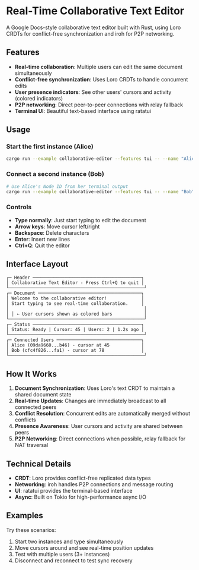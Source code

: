 # Real-Time Collaborative Text Editor

A Google Docs-style collaborative text editor built with Rust, using Loro CRDTs for conflict-free synchronization and iroh for P2P networking.

## Features

- **Real-time collaboration**: Multiple users can edit the same document simultaneously
- **Conflict-free synchronization**: Uses Loro CRDTs to handle concurrent edits
- **User presence indicators**: See other users' cursors and activity (colored indicators)
- **P2P networking**: Direct peer-to-peer connections with relay fallback
- **Terminal UI**: Beautiful text-based interface using ratatui

## Usage

### Start the first instance (Alice)
```bash
cargo run --example collaborative-editor --features tui -- --name "Alice" --color "blue"
```

### Connect a second instance (Bob)
```bash
# Use Alice's Node ID from her terminal output
cargo run --example collaborative-editor --features tui -- --name "Bob" --color "red" --connect <ALICE_NODE_ID>
```

### Controls

- **Type normally**: Just start typing to edit the document
- **Arrow keys**: Move cursor left/right
- **Backspace**: Delete characters
- **Enter**: Insert new lines
- **Ctrl+Q**: Quit the editor

## Interface Layout

```
┌─ Header ─────────────────────────────────────────┐
│ Collaborative Text Editor - Press Ctrl+Q to quit │
└───────────────────────────────────────────────────┘
┌─ Document ───────────────────────────────────────┐
│ Welcome to the collaborative editor!             │
│ Start typing to see real-time collaboration.     │
│                                                   │
│ │ ← User cursors shown as colored bars            │
└───────────────────────────────────────────────────┘
┌─ Status ─────────────────────────────────────────┐
│ Status: Ready | Cursor: 45 | Users: 2 | 1.2s ago │
└───────────────────────────────────────────────────┘
┌─ Connected Users ────────────────────────────────┐
│ Alice (09da9660...b46) - cursor at 45            │
│ Bob (cfc4f826...fa1) - cursor at 78              │
└───────────────────────────────────────────────────┘
```

## How It Works

1. **Document Synchronization**: Uses Loro's text CRDT to maintain a shared document state
2. **Real-time Updates**: Changes are immediately broadcast to all connected peers
3. **Conflict Resolution**: Concurrent edits are automatically merged without conflicts
4. **Presence Awareness**: User cursors and activity are shared between peers
5. **P2P Networking**: Direct connections when possible, relay fallback for NAT traversal

## Technical Details

- **CRDT**: Loro provides conflict-free replicated data types
- **Networking**: iroh handles P2P connections and message routing
- **UI**: ratatui provides the terminal-based interface
- **Async**: Built on Tokio for high-performance async I/O

## Examples

Try these scenarios:
1. Start two instances and type simultaneously
2. Move cursors around and see real-time position updates
3. Test with multiple users (3+ instances)
4. Disconnect and reconnect to test sync recovery
